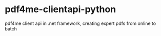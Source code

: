 # pdf4me-clientapi-python
pdf4me client api in .net framework, creating expert pdfs from online to batch
